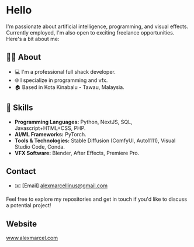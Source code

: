 # Hello 

I'm passionate about artificial intelligence, programming, and visual effects. Currently employed, I'm also open to exciting freelance opportunities. Here's a bit about me:

## 👨‍💻 About

- 💻 I'm a professional full shack developer.
- 🌐 I specialize in programming and vfx.
- 🏠 Based in Kota Kinabalu - Tawau, Malaysia.

## 🚀 Skills

- **Programming Languages:** Python, NextJS, SQL, Javascript+HTML+CSS, PHP.
- **AI/ML Frameworks:** PyTorch.
- **Tools & Technologies:** Stable Diffusion (ComfyUI, Auto1111), Visual Studio Code, Conda.
- **VFX Software:** Blender, After Effects, Premiere Pro.

## Contact

- ✉️ [Email] alexmarcellinus@gmail.com

Feel free to explore my repositories and get in touch if you'd like to discuss a potential project!

## Website

 www.alexmarcel.com


